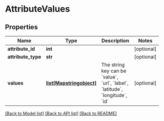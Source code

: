 # AttributeValues

## Properties
Name | Type | Description | Notes
------------ | ------------- | ------------- | -------------
**attribute_id** | **int** |  | [optional] 
**attribute_type** | **str** |  | [optional] 
**values** | [**list[Mapstringobject]**](Mapstringobject.md) | The string key can be &#x60;value&#x60;, &#x60;url&#x60;, &#x60;label&#x60;, &#x60;latitude&#x60;, &#x60;longitude&#x60;, &#x60;id&#x60; | [optional] 

[[Back to Model list]](../README.md#documentation-for-models) [[Back to API list]](../README.md#documentation-for-api-endpoints) [[Back to README]](../README.md)


